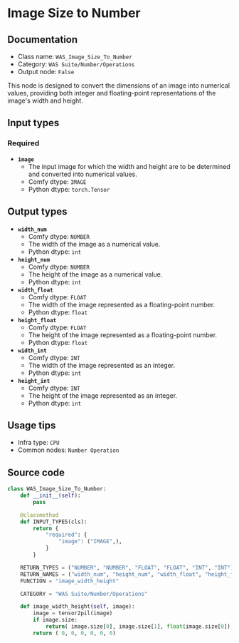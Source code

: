 # Image Size to Number
## Documentation
- Class name: `WAS_Image_Size_To_Number`
- Category: `WAS Suite/Number/Operations`
- Output node: `False`

This node is designed to convert the dimensions of an image into numerical values, providing both integer and floating-point representations of the image's width and height.
## Input types
### Required
- **`image`**
    - The input image for which the width and height are to be determined and converted into numerical values.
    - Comfy dtype: `IMAGE`
    - Python dtype: `torch.Tensor`
## Output types
- **`width_num`**
    - Comfy dtype: `NUMBER`
    - The width of the image as a numerical value.
    - Python dtype: `int`
- **`height_num`**
    - Comfy dtype: `NUMBER`
    - The height of the image as a numerical value.
    - Python dtype: `int`
- **`width_float`**
    - Comfy dtype: `FLOAT`
    - The width of the image represented as a floating-point number.
    - Python dtype: `float`
- **`height_float`**
    - Comfy dtype: `FLOAT`
    - The height of the image represented as a floating-point number.
    - Python dtype: `float`
- **`width_int`**
    - Comfy dtype: `INT`
    - The width of the image represented as an integer.
    - Python dtype: `int`
- **`height_int`**
    - Comfy dtype: `INT`
    - The height of the image represented as an integer.
    - Python dtype: `int`
## Usage tips
- Infra type: `CPU`
- Common nodes: `Number Operation`


## Source code
```python
class WAS_Image_Size_To_Number:
    def __init__(self):
        pass

    @classmethod
    def INPUT_TYPES(cls):
        return {
            "required": {
                "image": ("IMAGE",),
            }
        }

    RETURN_TYPES = ("NUMBER", "NUMBER", "FLOAT", "FLOAT", "INT", "INT")
    RETURN_NAMES = ("width_num", "height_num", "width_float", "height_float", "width_int", "height_int")
    FUNCTION = "image_width_height"

    CATEGORY = "WAS Suite/Number/Operations"

    def image_width_height(self, image):
        image = tensor2pil(image)
        if image.size:
            return( image.size[0], image.size[1], float(image.size[0]), float(image.size[1]), image.size[0], image.size[1] )
        return ( 0, 0, 0, 0, 0, 0)

```
